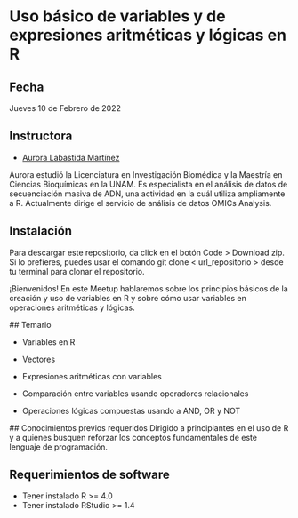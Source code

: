 # Uso básico de variables y de expresiones aritméticas y lógicas en R

## Fecha 
Jueves 10 de Febrero de 2022

## Instructora

- [Aurora Labastida Martínez](https://twitter.com/alabasti1)

Aurora estudió la Licenciatura en Investigación Biomédica y la Maestría en Ciencias Bioquímicas en la UNAM. Es especialista en el análisis de datos de secuenciación masiva de ADN, una actividad en la cuál utiliza ampliamente a R. Actualmente dirige el servicio de análisis de datos OMICs Analysis.


## Instalación

Para descargar este repositorio, da click en el botón Code > Download zip. Si lo prefieres, puedes usar el comando git clone < url_repositorio > desde tu terminal para clonar el repositorio.

¡Bienvenidos! En este Meetup hablaremos sobre los principios básicos de la creación y uso de variables en R y sobre cómo usar variables en operaciones aritméticas y lógicas.

## Temario

* Variables en R

* Vectores

* Expresiones aritméticas con variables

* Comparación entre variables usando operadores relacionales
	
* Operaciones lógicas compuestas usando a AND, OR y NOT


## Conocimientos previos requeridos
Dirigido a principiantes en el uso de R y a quienes busquen reforzar los conceptos fundamentales de este lenguaje de programación.


## Requerimientos de software
+ Tener instalado R >= 4.0
+ Tener instalado RStudio >= 1.4


